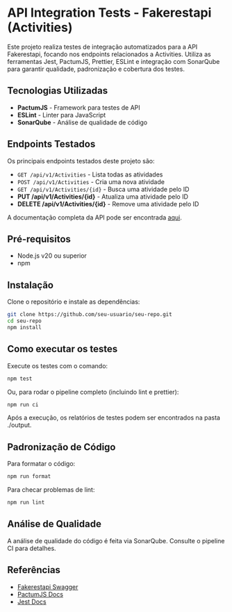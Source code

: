 # API Integration Tests - Fakerestapi (Activities)

Este projeto realiza testes de integração automatizados para a API Fakerestapi, focando nos endpoints relacionados a Activities. Utiliza as ferramentas Jest, PactumJS, Prettier, ESLint e integração com SonarQube para garantir qualidade, padronização e cobertura dos testes.

## Tecnologias Utilizadas

- **PactumJS** - Framework para testes de API
- **ESLint** - Linter para JavaScript
- **SonarQube** - Análise de qualidade de código

## Endpoints Testados

Os principais endpoints testados deste projeto são:

- `GET /api/v1/Activities` - Lista todas as atividades
- `POST /api/v1/Activities` - Cria uma nova atividade
- `GET /api/v1/Activities/{id}` - Busca uma atividade pelo ID
- **PUT /api/v1/Activities/{id}** - Atualiza uma atividade pelo ID
- **DELETE /api/v1/Activities/{id}** - Remove uma atividade pelo ID

A documentação completa da API pode ser encontrada [aqui](https://fakerestapi.azurewebsites.net/index.html).

## Pré-requisitos

- Node.js v20 ou superior
- npm

## Instalação

Clone o repositório e instale as dependências:

```bash
git clone https://github.com/seu-usuario/seu-repo.git
cd seu-repo
npm install
```

## Como executar os testes

Execute os testes com o comando:

```bash
npm test
```
Ou, para rodar o pipeline completo (incluindo lint e prettier):
```bash
npm run ci
```
Após a execução, os relatórios de testes podem ser encontrados na pasta ./output.

## Padronização de Código

Para formatar o código:
```bash
npm run format
```
Para checar problemas de lint:
```bash
npm run lint
```

## Análise de Qualidade

A análise de qualidade do código é feita via SonarQube. Consulte o pipeline CI para detalhes.


## Referências

- [Fakerestapi Swagger](#)
- [PactumJS Docs](#)
- [Jest Docs](#)